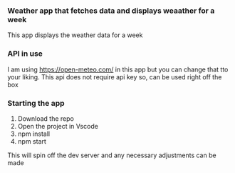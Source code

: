 ### Weather app that fetches data and displays weaather for a week

This app displays the weather data for a week

### API in use

I am using https://open-meteo.com/ in this app but you can change that tto your liking.
This api does not require api key so, can be used right off the box

### Starting the app

1. Download the repo
2. Open the project in Vscode
3. npm install
4. npm start

This will spin off the dev server and any necessary adjustments can be made
